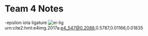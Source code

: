 # Team 4 Notes

-epsilon iota ligature ![ei-lig](http://www.homermultitext.org/iipsrv?OBJ=IIP,1.0&FIF=/project/homer/pyramidal/deepzoom/hmt/e4img/2017a/e4_547.tif&RGN=0.1394,0.2121,0.01513,0.01868&wID=250&CVT=JPEG)urn:cite2:hmt:e4img.2017a:e4_547@0.2088,0.5787,0.01166,0.01835
